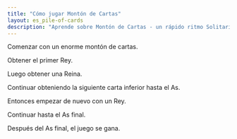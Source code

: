 ```yaml
---
title: "Cómo jugar Montón de Cartas"
layout: es_pile-of-cards
description: "Aprende sobre Montón de Cartas - un rápido ritmo Solitario juego para Windows, disponible gratis para Android (Google Play), Windows (Tienda Windows) y Tizen."
---
```

Comenzar con un enorme montón de cartas.

<amp-img src="https://www.osgoodemedia.com/images/huge-pile.jpg" width="1100" height="618" alt="enorme pila" layout="responsive"></amp-img>

Obtener el primer Rey.

<amp-img src="https://www.osgoodemedia.com/images/king.jpg" width="1100" height="618" alt="Rey" layout="responsive"></amp-img>

Luego obtener una Reina.

<amp-img src="https://www.osgoodemedia.com/images/queen.jpg" width="1100" height="618" alt="Reina" layout="responsive"></amp-img>

Continuar obteniendo la siguiente carta inferior hasta el As.

<amp-img src="https://www.osgoodemedia.com/images/Ace.jpg" width="1100" height="618" alt="As" layout="responsive"></amp-img>

Entonces empezar de nuevo con un Rey.

<amp-img src="https://www.osgoodemedia.com/images/king-2.jpg" width="1100" height="618" alt="Rey" layout="responsive"></amp-img>

Continuar hasta el As final.

<amp-img src="https://www.osgoodemedia.com/images/final-ace.jpg" width="1100" height="618" alt="As final" layout="responsive"></amp-img>

Después del As final, el juego se gana.

<amp-img src="https://www.osgoodemedia.com/images/you-win-pile-of-cards.jpg" width="1100" height="618" alt="usted gana" layout="responsive"></amp-img>